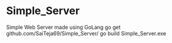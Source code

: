 # Simple_Server
Simple Web Server made using GoLang
go get github.com/SaiTeja69/Simple_Server/
go build
Simple_Server.exe
